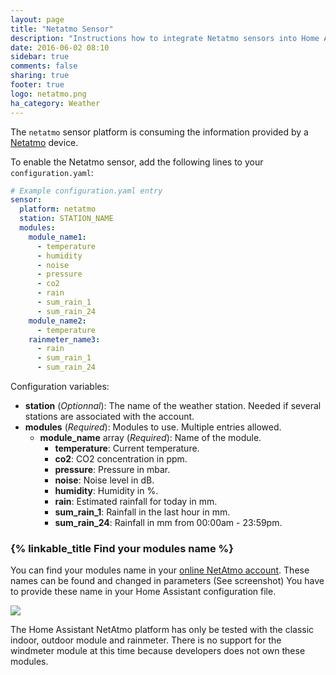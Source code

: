 ```yaml
---
layout: page
title: "Netatmo Sensor"
description: "Instructions how to integrate Netatmo sensors into Home Assistant."
date: 2016-06-02 08:10
sidebar: true
comments: false
sharing: true
footer: true
logo: netatmo.png
ha_category: Weather
---
```



The `netatmo` sensor platform is consuming the information provided by a [Netatmo](https://www.netatmo.com) device.

To enable the Netatmo sensor, add the following lines to your `configuration.yaml`:

```yaml
# Example configuration.yaml entry
sensor:
  platform: netatmo
  station: STATION_NAME
  modules:
    module_name1:
      - temperature
      - humidity
      - noise
      - pressure
      - co2
      - rain
      - sum_rain_1
      - sum_rain_24
    module_name2:
      - temperature
    rainmeter_name3:
      - rain
      - sum_rain_1
      - sum_rain_24
```

Configuration variables:

- **station** (*Optionnal*): The name of the weather station. Needed if several stations are associated with the account.
- **modules** (*Required*): Modules to use. Multiple entries allowed.
  - **module_name** array (*Required*): Name of the module.
    - **temperature**: Current temperature.
    - **co2**: CO2 concentration in ppm.
    - **pressure**: Pressure in mbar.
    - **noise**: Noise level in dB.
    - **humidity**: Humidity in %.
    - **rain**: Estimated rainfall for today in mm.
    - **sum_rain_1**: Rainfall in the last hour in mm.
    - **sum_rain_24**: Rainfall in mm from 00:00am - 23:59pm.

### {% linkable_title Find your modules name %}

You can find your modules name in your [online NetAtmo account](https://my.netatmo.com/app/station). These names can be found and changed in parameters (See screenshot)
You have to provide these name in your Home Assistant configuration file.

<p class='img'>
<img src='/images/screenshots/netatmo_module.png' />
</p>

<p class='note'>
The Home Assistant NetAtmo platform has only be tested with the classic indoor, outdoor module and rainmeter. There is no support for the windmeter module at this time because developers does not own these modules.
</p>
